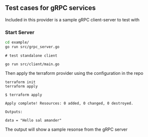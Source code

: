 ## Test cases for gRPC services

Included in this provider is a sample gRPC client-server to test with

### Start Server

```bash
cd example/
go run src/grpc_server.go
```

```
# test standalone client

go run src/client/main.go
```

Then apply the terraform provider using the configuration in the repo

```
terraform init
terraform apply

$ terraform apply

Apply complete! Resources: 0 added, 0 changed, 0 destroyed.

Outputs:

data = "Hello sal amander"

```

The output will show a sample resonse from the gRPC server

